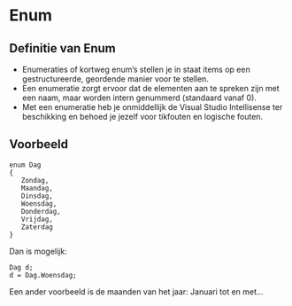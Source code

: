 # Enum

## Definitie van Enum
- Enumeraties of kortweg enum’s stellen je in staat items op een gestructureerde, geordende manier voor te stellen.
- Een enumeratie zorgt ervoor dat de elementen aan te spreken zijn met een naam, maar worden intern genummerd (standaard vanaf 0).
- Met een enumeratie heb je onmiddellijk de Visual Studio Intellisense ter beschikking en behoed je jezelf voor tikfouten en logische fouten.

## Voorbeeld

```
enum Dag
{
   Zondag,
   Maandag,
   Dinsdag,
   Woensdag,
   Donderdag,
   Vrijdag,
   Zaterdag
}
```


Dan is mogelijk:
```
Dag d;
d = Dag.Woensdag;
```

Een ander voorbeeld is de maanden van het jaar: Januari tot en met... 
